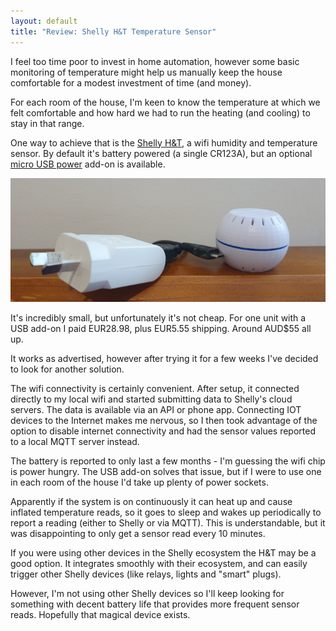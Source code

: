 ```yaml
---
layout: default
title: "Review: Shelly H&T Temperature Sensor"
---
```


I feel too time poor to invest in home automation, however some basic
monitoring of temperature might help us manually keep the house comfortable for
a modest investment of time (and money).

For each room of the house, I'm keen to know the temperature at which we felt
comfortable and how hard we had to run the heating (and cooling) to stay in
that range.

One way to achieve that is the [Shelly
H&T](https://shelly.cloud/shelly-humidity-and-temperature/), a wifi humidity
and temperature sensor. By default it's battery powered (a single CR123A), but
an optional [micro USB
power](https://shelly.cloud/product/usb-power-supply-for-shelly-ht/) add-on is
available.

![ht](/images/shelly-ht.jpg)

It's incredibly small, but unfortunately it's not cheap. For one unit with a
USB add-on I paid EUR28.98, plus EUR5.55 shipping. Around AUD$55 all up.

It works as advertised, however after trying it for a few weeks I've decided to
look for another solution.

The wifi connectivity is certainly convenient. After setup, it connected
directly to my local wifi and started submitting data to Shelly's cloud
servers. The data is available via an API or phone app. Connecting IOT devices
to the Internet makes me nervous, so I then took advantage of the option to
disable internet connectivity and had the sensor values reported to a local
MQTT server instead. 

The battery is reported to only last a few months - I'm guessing the wifi chip
is power hungry. The USB add-on solves that issue, but if I were to use one in
each room of the house I'd take up plenty of power sockets.

Apparently if the system is on continuously it can heat up and cause inflated
temperature reads, so it goes to sleep and wakes up periodically to report a
reading (either to Shelly or via MQTT). This is understandable, but it was
disappointing to only get a sensor read every 10 minutes. 

If you were using other devices in the Shelly ecosystem the H&T may be a good
option. It integrates smoothly with their ecosystem, and can easily trigger
other Shelly devices (like relays, lights and "smart" plugs).

However, I'm not using other Shelly devices so I'll keep looking for something
with decent battery life that provides more frequent sensor reads. Hopefully
that magical device exists.
